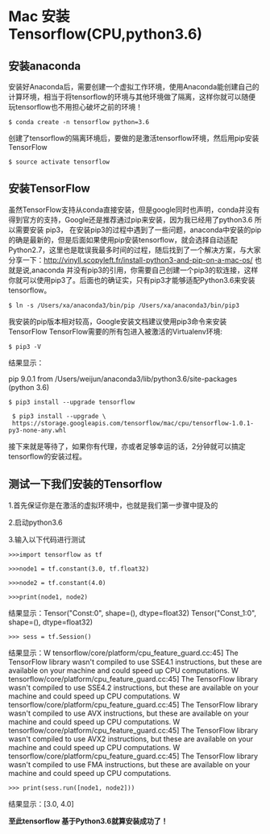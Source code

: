 # Mac 安装Tensorflow(CPU,python3.6)

## 安装anaconda

安装好Anaconda后，需要创建一个虚拟工作环境，使用Anaconda能创建自己的计算环境，相当于将tensorflow的环境与其他环境做了隔离，这样你就可以随便玩tensorflow也不用担心破坏之前的环境！ 

```
$ conda create -n tensorflow python=3.6
```

创建了tensorflow的隔离环境后，要做的是激活tensorflow环境，然后用pip安装TensorFlow

```
$ source activate tensorflow 
```

## 安装TensorFlow

虽然TensorFlow支持从conda直接安装，但是google同时也声明，conda并没有得到官方的支持，Google还是推荐通过pip来安装，因为我已经用了python3.6 所以需要安装 pip3， 在安装pip3的过程中遇到了一些问题，anaconda中安装的pip的确是最新的，但是后面如果使用pip安装tensorflow，就会选择自动适配Python2.7，这里也是耽误我最多时间的过程，随后找到了一个解决方案，与大家分享一下：http://vinyll.scopyleft.fr/install-python3-and-pip-on-a-mac-os/ 也就是说,anaconda 并没有pip3的引用，你需要自己创建一个pip3的软连接，这样你就可以使用pip3了。后面也的确证实，只有pip3才能够适配Python3.6来安装tensorflow。

```
$ ln -s /Users/xa/anaconda3/bin/pip /Users/xa/anaconda3/bin/pip3
```

我安装的pip版本相对较高，Google安装文档建议使用pip3命令来安装TensorFlow TensorFlow需要的所有包进入被激活的Virtualenv环境:

```
$ pip3 -V
```

结果显示：

pip 9.0.1 from /Users/weijun/anaconda3/lib/python3.6/site-packages (python 3.6)

 

```
$ pip3 install --upgrade tensorflow

 $ pip3 install --upgrade \
 https://storage.googleapis.com/tensorflow/mac/cpu/tensorflow-1.0.1-py3-none-any.whl
```

 接下来就是等待了，如果你有代理，亦或者足够幸运的话，2分钟就可以搞定tensorflow的安装过程。

## 测试一下我们安装的Tensorflow

1.首先保证你是在激活的虚拟环境中，也就是我们第一步骤中提及的

2.启动python3.6

3.输入以下代码进行测试

```
>>>import tensorflow as tf

>>>node1 = tf.constant(3.0, tf.float32)

>>>node2 = tf.constant(4.0)

>>>print(node1, node2)
```

结果显示：Tensor("Const:0", shape=(), dtype=float32) Tensor("Const_1:0", shape=(), dtype=float32)

```
>>> sess = tf.Session()
```

结果显示：W tensorflow/core/platform/cpu_feature_guard.cc:45] The TensorFlow library wasn't compiled to use SSE4.1 instructions, but these are available on your machine and could speed up CPU computations.
W tensorflow/core/platform/cpu_feature_guard.cc:45] The TensorFlow library wasn't compiled to use SSE4.2 instructions, but these are available on your machine and could speed up CPU computations.
W tensorflow/core/platform/cpu_feature_guard.cc:45] The TensorFlow library wasn't compiled to use AVX instructions, but these are available on your machine and could speed up CPU computations.
W tensorflow/core/platform/cpu_feature_guard.cc:45] The TensorFlow library wasn't compiled to use AVX2 instructions, but these are available on your machine and could speed up CPU computations.
W tensorflow/core/platform/cpu_feature_guard.cc:45] The TensorFlow library wasn't compiled to use FMA instructions, but these are available on your machine and could speed up CPU computations.

```
>>> print(sess.run([node1, node2]))
```

结果显示：[3.0, 4.0] 

**至此tensorflow 基于Python3.6就算安装成功了！**

